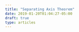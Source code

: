 ```yaml
---
title: "Separating Axis Theorem"
date: 2019-01-20T01:04:27-05:00
draft: true
type: articles
---
```


